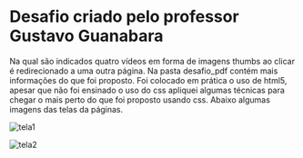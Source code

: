 <h1>Desafio criado pelo professor Gustavo Guanabara</h1>
Na qual são indicados quatro vídeos em forma de imagens thumbs ao clicar é redirecionado a uma outra página.
Na pasta desafio_pdf contém mais informações do que foi proposto. Foi colocado em prática o uso de html5,
apesar que não foi ensinado o uso do css apliquei algumas técnicas para chegar o mais perto do que foi proposto usando css.
Abaixo algumas imagens das telas da páginas.
<br>

![tela1](https://github.com/wellingtonZero/HTML5_Desafio9_Guanabara/assets/94226005/6bf89ec2-4a1b-4339-b92f-6141b0afb4a7)

![tela2](https://github.com/wellingtonZero/HTML5_Desafio9_Guanabara/assets/94226005/49fc2dcd-7389-487c-b158-7c3fe75aca32)
